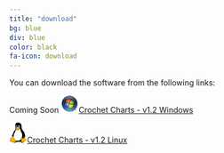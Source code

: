 ```yaml
---
title: "download"
bg: blue
div: blue
color: black
fa-icon: download
---
```


You can download the software from the following links:

Coming Soon
<img src="/img/windows-sm.png">[Crochet Charts - v1.2 Windows](https://github.com/StitchworksSoftware/CrochetCharts/releases/download/1.2.0/CrochetCharts-1.2.0-x86.exe)
<!-- <img src="/img/apple-sm.png">[Crochet Charts - v1.2 Mac](http://stitchworkssoftware.com/downloads/crochetcharts-1.2.dmg) -->
<img src="/img/linux-sm.png">[Crochet Charts - v1.2 Linux](https://github.com/StitchworksSoftware/CrochetCharts/releases/download/1.2.0/CrochetCharts-1.2.0-x86_64.deb)
